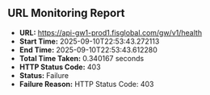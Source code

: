 ## URL Monitoring Report

- **URL:** https://api-gw1-prod1.fisglobal.com/gw/v1/health
- **Start Time:** 2025-09-10T22:53:43.272113
- **End Time:** 2025-09-10T22:53:43.612280
- **Total Time Taken:** 0.340167 seconds
- **HTTP Status Code:** 403
- **Status:** Failure
- **Failure Reason:** HTTP Status Code: 403
